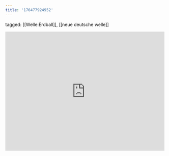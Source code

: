 ```yaml
---
title: '176477924952'
---
```

tagged: [[Welle:Erdball]], [[neue deutsche welle]]
<iframe allow="accelerometer; autoplay; clipboard-write; encrypted-media; gyroscope; picture-in-picture" allowfullscreen="" frameborder="0" height="375" id="youtube_iframe" src="https://www.youtube.com/embed/MtsIgDJq7iw?feature=oembed&amp;enablejsapi=1&amp;origin=https://safe.txmblr.com&amp;wmode=opaque" width="500"></iframe>